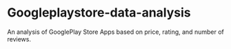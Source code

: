 # Googleplaystore-data-analysis

An analysis of GooglePlay Store Apps based on price, rating, and number of reviews.
